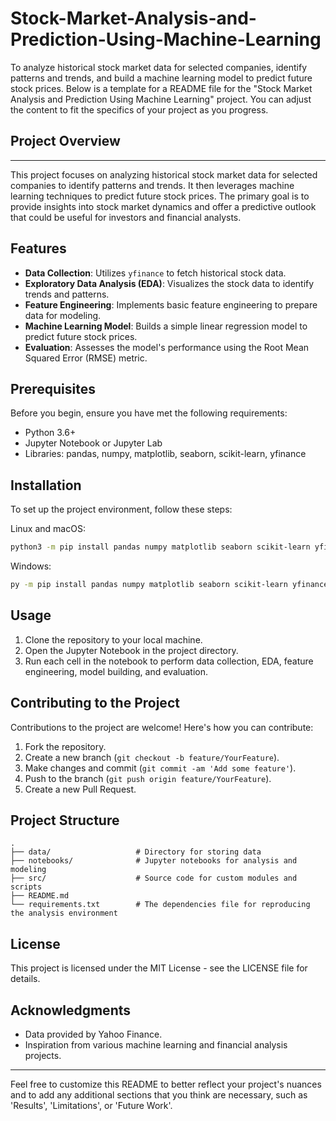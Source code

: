 # Stock-Market-Analysis-and-Prediction-Using-Machine-Learning
To analyze historical stock market data for selected companies, identify patterns and trends, and build a machine learning model to predict future stock prices.
Below is a template for a README file for the "Stock Market Analysis and Prediction Using Machine Learning" project. You can adjust the content to fit the specifics of your project as you progress.

## Project Overview

---

This project focuses on analyzing historical stock market data for selected companies to identify patterns and trends. It then leverages machine learning techniques to predict future stock prices. The primary goal is to provide insights into stock market dynamics and offer a predictive outlook that could be useful for investors and financial analysts.

## Features

- **Data Collection**: Utilizes `yfinance` to fetch historical stock data.
- **Exploratory Data Analysis (EDA)**: Visualizes the stock data to identify trends and patterns.
- **Feature Engineering**: Implements basic feature engineering to prepare data for modeling.
- **Machine Learning Model**: Builds a simple linear regression model to predict future stock prices.
- **Evaluation**: Assesses the model's performance using the Root Mean Squared Error (RMSE) metric.

## Prerequisites

Before you begin, ensure you have met the following requirements:
- Python 3.6+
- Jupyter Notebook or Jupyter Lab
- Libraries: pandas, numpy, matplotlib, seaborn, scikit-learn, yfinance

## Installation

To set up the project environment, follow these steps:

Linux and macOS:

```bash
python3 -m pip install pandas numpy matplotlib seaborn scikit-learn yfinance jupyterlab
```

Windows:

```bash
py -m pip install pandas numpy matplotlib seaborn scikit-learn yfinance jupyterlab
```

## Usage

1. Clone the repository to your local machine.
2. Open the Jupyter Notebook in the project directory.
3. Run each cell in the notebook to perform data collection, EDA, feature engineering, model building, and evaluation.

## Contributing to the Project

Contributions to the project are welcome! Here's how you can contribute:
1. Fork the repository.
2. Create a new branch (`git checkout -b feature/YourFeature`).
3. Make changes and commit (`git commit -am 'Add some feature'`).
4. Push to the branch (`git push origin feature/YourFeature`).
5. Create a new Pull Request.

## Project Structure

```
.
├── data/                   # Directory for storing data
├── notebooks/              # Jupyter notebooks for analysis and modeling
├── src/                    # Source code for custom modules and scripts
├── README.md
└── requirements.txt        # The dependencies file for reproducing the analysis environment
```

## License

This project is licensed under the MIT License - see the LICENSE file for details.

## Acknowledgments

- Data provided by Yahoo Finance.
- Inspiration from various machine learning and financial analysis projects.

---

Feel free to customize this README to better reflect your project's nuances and to add any additional sections that you think are necessary, such as 'Results', 'Limitations', or 'Future Work'.
